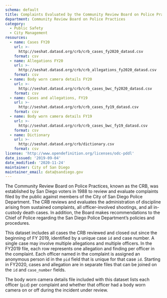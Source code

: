 ```yaml
---
schema: default
title: Complaints Evaluated by the Community Review Board on Police Practices 
department: Community Review Board on Police Practices
category:
  - Public Safety
  - City Management
resources:
  - name: Cases FY20
    url: >-
      http://seshat.datasd.org/crb/crb_cases_fy2020_datasd.csv
    format: csv
  - name: Allegations FY20
    url: >-
      http://seshat.datasd.org/crb/crb_allegations_fy2020_datasd.csv
    format: csv
  - name: Body worn camera details FY20
    url: >-
      http://seshat.datasd.org/crb/crb_cases_bwc_fy2020_datasd.csv
    format: csv
  - name: Cases and allegations, FY19
    url: >-
      http://seshat.datasd.org/crb/crb_cases_fy19_datasd.csv
    format: csv
  - name: Body worn camera details FY19
    url: >-
      http://seshat.datasd.org/crb/crb_cases_bwc_fy19_datasd.csv
    format: csv
  - name: Dictionary
    url: >-
      http://seshat.datasd.org/crb/dictionary.csv
    format: csv
license: 'http://www.opendefinition.org/licenses/odc-pddl'
date_issued: '2019-09-04'
date_modified: '2020-11-24'
maintainer: City of San Diego
maintainer_email: data@sandiego.gov
---
```

The Community Review Board on Police Practices, known as the CRB, was established by San Diego voters in 1988 to review and evaluate complaints filed by the public against members of the City of San Diego Police Department. The CRB reviews and evaluates the administration of discipline arising from sustained complaints, all officer-involved shootings, and all in-custody death cases.  In addition, the Board makes recommendations to the Chief of Police regarding the San Diego Police Department’s policies and procedures.

<!--more-->

This dataset includes all cases the CRB reviewed and closed out since the beginning of FY 2019, identified by a unique case `id` and case number. A single case may involve multiple allegations and multiple officers. In the FY2019 file, each row represents one allegation and finding per officer in the complaint. Each officer named in the complaint is assigned an anonymous person id in the `pid` field that is unique for that case `id`. Starting in FY2020, cases and allegation are in separate files that can be joined on the `id` and `case_number` fields.

The body worn camera details file included with this dataset lists each officer (`pid`) per complaint and whether that officer had a body worn camera on or off during the incident under review.